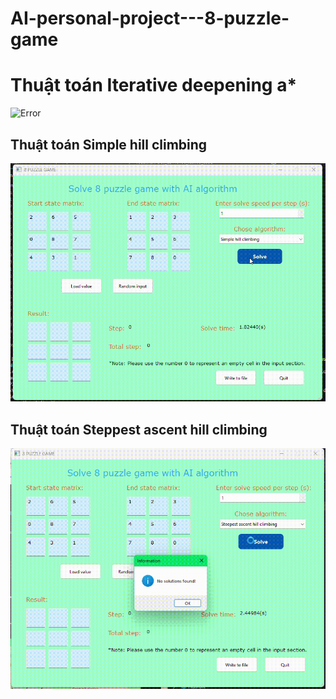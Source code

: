 # AI-personal-project---8-puzzle-game
# Thuật toán Iterative deepening a*
![Error](gif/IDA*.gif)
## Thuật toán Simple hill climbing
![Error](gif/SHC.gif)
## Thuật toán Steppest ascent hill climbing
![Error](gif/SAHC.gif)
